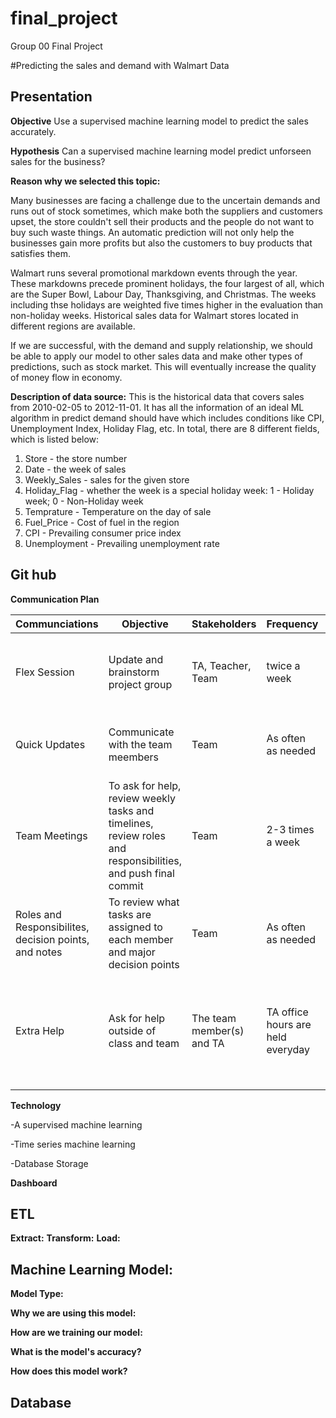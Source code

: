 # final_project
Group 00 Final Project
 
#Predicting the sales and demand with Walmart Data

## Presentation


**Objective**
Use a supervised machine learning model to predict the sales accurately. 

**Hypothesis**
Can a supervised machine learning model predict unforseen sales for the business? 

**Reason why we selected this topic:**

Many businesses are facing a challenge due to the uncertain demands and runs out of stock sometimes, which make both the suppliers and customers upset, the store couldn't sell their products and the people do not want to buy such waste things. An automatic prediction will not only help
the businesses gain more profits but also the customers to buy products that satisfies them.  

Walmart runs several promotional markdown events through the year. These markdowns precede prominent holidays, the four largest of all,
which are the Super Bowl, Labour Day, Thanksgiving, and Christmas. The weeks including thse holidays are weighted five times higher in the evaluation than non-holiday weeks.
Historical sales data for Walmart stores located in different regions are available.

If we are successful, with the demand and supply relationship, we should be able to apply our model to other sales data and make other types of predictions, such as stock market. This will eventually increase the quality of money flow in economy. 

**Description of data source:**
This is the historical data that covers sales from 2010-02-05 to 2012-11-01. It has all the information of an ideal ML algorithm in predict demand should have which includes conditions like CPI, Unemployment Index, Holiday Flag, etc.
In total, there are 8 different fields, which is listed below:
1. Store - the store number
2. Date - the week of sales
3. Weekly_Sales - sales for the given store
4. Holiday_Flag - whether the week is a special holiday week: 1 - Holiday week; 0 - Non-Holiday week
5. Temprature - Temperature on the day of sale
6. Fuel_Price - Cost of fuel in the region
7. CPI - Prevailing consumer price index
8. Unemployment - Prevailing unemployment rate
## Git hub

**Communication Plan**

| Communciations | Objective | Stakeholders | Frequency | Channels | Notes |
| --- | --- | --- | --- | --- | --- |
| Flex Session | Update and brainstorm project group | TA, Teacher, Team | twice a week | Zoom | The time to have direct communication and get support in class |
| Quick Updates | Communicate with the team meembers | Team | As often as needed | Zoom, Slack and Emails | To share information with the team  outside of zoom meetings|  
| Team Meetings | To ask for help, review weekly tasks and timelines,  review roles and responsibilities, and push final commit | Team | 2-3 times a week | Zoom | To complete all tasks and answer questions before the segment due dates 
| Roles and Responsibilites, decision points, and notes | To review what tasks are assigned to each member and major decision points | Team | As often as needed | Slacks | Every decision to merge or change have to go through all the team | 
| Extra Help | Ask for help outside of class and team | The team member(s) and TA | TA office hours are held everyday | Zoom | If extra help is needed, and the team is struggling to find a solution, we will consult with a TA during office hours | 

**Technology**

-A supervised machine learning 

-Time series machine learning

-Database Storage

**Dashboard**

## ETL

**Extract:**
**Transform:**
**Load:**

## Machine Learning Model:

**Model Type:**

**Why we are using this model:**

**How are we training our model:**

**What is the model's accuracy?**

**How does this model work?**

## Database